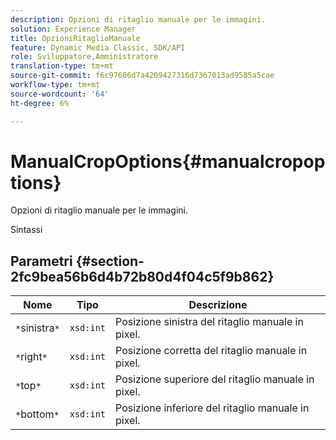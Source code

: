 ```yaml
---
description: Opzioni di ritaglio manuale per le immagini.
solution: Experience Manager
title: OpzioniRitaglioManuale
feature: Dynamic Media Classic, SDK/API
role: Sviluppatore,Amministratore
translation-type: tm+mt
source-git-commit: f6c97606d7a4209427316d7367013ad9585a5cae
workflow-type: tm+mt
source-wordcount: '64'
ht-degree: 6%

---
```



# ManualCropOptions{#manualcropoptions}

Opzioni di ritaglio manuale per le immagini.

Sintassi

## Parametri {#section-2fc9bea56b6d4b72b80d4f04c5f9b862}

| Nome | Tipo | Descrizione |
|---|---|---|
| `*`sinistra`*` | `xsd:int` | Posizione sinistra del ritaglio manuale in pixel. |
| `*`right`*` | `xsd:int` | Posizione corretta del ritaglio manuale in pixel. |
| `*`top`*` | `xsd:int` | Posizione superiore del ritaglio manuale in pixel. |
| `*`bottom`*` | `xsd:int` | Posizione inferiore del ritaglio manuale in pixel. |

